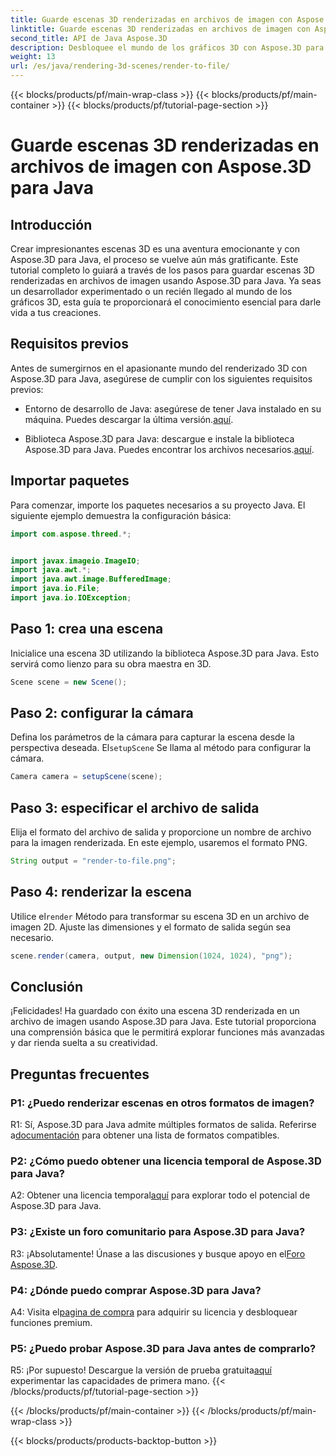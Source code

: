 ```yaml
---
title: Guarde escenas 3D renderizadas en archivos de imagen con Aspose.3D para Java
linktitle: Guarde escenas 3D renderizadas en archivos de imagen con Aspose.3D para Java
second_title: API de Java Aspose.3D
description: Desbloquee el mundo de los gráficos 3D con Aspose.3D para Java. Aprenda a guardar escenas impresionantes en imágenes sin esfuerzo.
weight: 13
url: /es/java/rendering-3d-scenes/render-to-file/
---
```


{{< blocks/products/pf/main-wrap-class >}}
{{< blocks/products/pf/main-container >}}
{{< blocks/products/pf/tutorial-page-section >}}

# Guarde escenas 3D renderizadas en archivos de imagen con Aspose.3D para Java

## Introducción

Crear impresionantes escenas 3D es una aventura emocionante y con Aspose.3D para Java, el proceso se vuelve aún más gratificante. Este tutorial completo lo guiará a través de los pasos para guardar escenas 3D renderizadas en archivos de imagen usando Aspose.3D para Java. Ya seas un desarrollador experimentado o un recién llegado al mundo de los gráficos 3D, esta guía te proporcionará el conocimiento esencial para darle vida a tus creaciones.

## Requisitos previos

Antes de sumergirnos en el apasionante mundo del renderizado 3D con Aspose.3D para Java, asegúrese de cumplir con los siguientes requisitos previos:

- Entorno de desarrollo de Java: asegúrese de tener Java instalado en su máquina. Puedes descargar la última versión.[aquí](https://www.java.com/download/).

-  Biblioteca Aspose.3D para Java: descargue e instale la biblioteca Aspose.3D para Java. Puedes encontrar los archivos necesarios.[aquí](https://releases.aspose.com/3d/java/).

## Importar paquetes

Para comenzar, importe los paquetes necesarios a su proyecto Java. El siguiente ejemplo demuestra la configuración básica:

```java
import com.aspose.threed.*;


import javax.imageio.ImageIO;
import java.awt.*;
import java.awt.image.BufferedImage;
import java.io.File;
import java.io.IOException;
```

## Paso 1: crea una escena

Inicialice una escena 3D utilizando la biblioteca Aspose.3D para Java. Esto servirá como lienzo para su obra maestra en 3D.

```java
Scene scene = new Scene();
```

## Paso 2: configurar la cámara

 Defina los parámetros de la cámara para capturar la escena desde la perspectiva deseada. El`setupScene` Se llama al método para configurar la cámara.

```java
Camera camera = setupScene(scene);
```

## Paso 3: especificar el archivo de salida

Elija el formato del archivo de salida y proporcione un nombre de archivo para la imagen renderizada. En este ejemplo, usaremos el formato PNG.

```java
String output = "render-to-file.png";
```

## Paso 4: renderizar la escena

 Utilice el`render` Método para transformar su escena 3D en un archivo de imagen 2D. Ajuste las dimensiones y el formato de salida según sea necesario.

```java
scene.render(camera, output, new Dimension(1024, 1024), "png");
```

## Conclusión

¡Felicidades! Ha guardado con éxito una escena 3D renderizada en un archivo de imagen usando Aspose.3D para Java. Este tutorial proporciona una comprensión básica que le permitirá explorar funciones más avanzadas y dar rienda suelta a su creatividad.

## Preguntas frecuentes

### P1: ¿Puedo renderizar escenas en otros formatos de imagen?

 R1: Sí, Aspose.3D para Java admite múltiples formatos de salida. Referirse a[documentación](https://reference.aspose.com/3d/java/) para obtener una lista de formatos compatibles.

### P2: ¿Cómo puedo obtener una licencia temporal de Aspose.3D para Java?

 A2: Obtener una licencia temporal[aquí](https://purchase.aspose.com/temporary-license/) para explorar todo el potencial de Aspose.3D para Java.

### P3: ¿Existe un foro comunitario para Aspose.3D para Java?

 R3: ¡Absolutamente! Únase a las discusiones y busque apoyo en el[Foro Aspose.3D](https://forum.aspose.com/c/3d/18).

### P4: ¿Dónde puedo comprar Aspose.3D para Java?

 A4: Visita el[pagina de compra](https://purchase.aspose.com/buy) para adquirir su licencia y desbloquear funciones premium.

### P5: ¿Puedo probar Aspose.3D para Java antes de comprarlo?

 R5: ¡Por supuesto! Descargue la versión de prueba gratuita[aquí](https://releases.aspose.com/) experimentar las capacidades de primera mano.
{{< /blocks/products/pf/tutorial-page-section >}}

{{< /blocks/products/pf/main-container >}}
{{< /blocks/products/pf/main-wrap-class >}}

{{< blocks/products/products-backtop-button >}}
